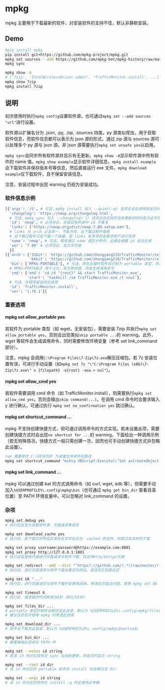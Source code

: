# mpkg

mpkg 主要用于下载最新的软件，对安装软件的支持不佳，默认非静默安装。

## Demo

```bash
#pip install mpkg
pip install git+https://github.com/mpkg-project/mpkg.git
mpkg set sources --add https://github.com/mpkg-bot/mpkg-history/raw/master/main.json
mpkg sync

mpkg show -A
# ['7zip', 'IntelWirelessDriver.admin', 'TrafficMonitor.install', ...]
mpkg show 7zip
mpkg install 7zip
```

## 说明

初次使用时执行`mpkg config`设置软件源，也可通过`mpkg set --add sources "url"`进行设置。

软件源以扩展名分为 .json, .py, .zip, .sources 四类。py 源类似爬虫，用于获取软件信息，而软件信息都可以表示为 json 源的形式。通过 zip 源与 sources 源可以处理多个 py 源与 json 源。非 json 源需要执行`mpkg set unsafe yes`以启用。

`mpkg sync`会同步所有软件源并显示有无更新。`mpkg show -A`显示软件源中所有软件的 name 值。`mpkg show example`显示软件详细信息，`mpkg install example`会下载软件并保存版本号等信息，然后直接运行 exe 文件。`mpkg download example`仅下载软件，且不保留安装信息。

注意，安装过程中出现 warning 仍视为安装成功。

### 软件信息示例

```python
[{'args': '/S', # 可选，mpkg install 加入 --quiet(-q) 选项后会在调用安装包时追加此字符串
  'changelog': 'https://nmap.org/changelog.html',
  # 可选，mpkg sync 加入 --changelog(-l) 选项后会在软件包有更新时同时显示此字符串
  'id': 'nmap', # 必须存在，且保证软件源中 id 不重复
  'links': ['https://nmap.org/dist/nmap-7.80-setup.exe'],
  # links 与 arch 必选其一，不能共存，在下载过程中使用
  # 且下载过程中只会下载一个链接，若 links 有多项则会要求用户进行选择
  'name': 'nmap', # 可选，程序通过 name 值区分软件，此键会根据 id 自动生成
  'ver': '7.80' # 必须存在，且为字符串
  }]
[{'arch': {'32bit': 'https://github.com/zhongyang219/TrafficMonitor/releases/download/V1.79.1/TrafficMonitor_V1.79.1_x86.7z',
           '64bit': 'https://github.com/zhongyang219/TrafficMonitor/releases/download/V1.79.1/TrafficMonitor_V1.79.1_x64.7z'},
  'bin': ['MPKG-PORTABLE'], # 可选，存在此键时软件会识别为 portable 类型，并自动解压下载后的安装包
  # MPKG-PORTABLE 用于占位，若为其他值，则会生成调用命令
  'cmd': {'end': 'cd /d "{root}" && start TrafficMonitor.exe',
          'start': 'taskkill /im TrafficMonitor.exe /t >nul'},
  # 可选，在程序安装前后调用
  'id': 'TrafficMonitor.install',
  'ver': '1.79.1'}]
```

### 重要选项

#### mpkg set allow_portable yes

若软件为 portable 类型（如 wget，无安装包），需要安装 7zip 并执行`mpkg set allow_portable yes`，否则会出现类似`skip portable ...`的 warning。此外，wget 等软件会生成调用命令，同时需要修改环境变量（参考 set link_command 部分）。

注意，mpkg 会调用`C:\Program Files\7-Zip\7z.exe`解压压缩包。若 7z 安装位置有误，可进行手动设置（如`mpkg set 7z "\"C:\Program Files (x86)\7-Zip\7z.exe\" x {filepath} -o{root} -aoa > nul"`）。

#### mpkg set allow_cmd yes

若软件需要调用 cmd 命令（如 TrafficMonitor.install），则需要执行`mpkg set allow_cmd yes`，否则会输出`skip command(...)`。在调用 cmd 命令时会要求输入 y 进行确认，可通过执行 `mpkg set no_confirmation yes` 跳过确认。

#### mpkg set shortcut_command ...

mpkg 不支持创建快捷方式，但可通过调用命令的方式实现。若未设置此项，需要创建快捷方式时会出现`no shortcut for ...`的 warning，下面给出一种调用示例（若无特殊情况，快捷方式一般只需创建一次，因而也可手动创建快捷方式并忽略此设置）。

```cmd
rem 需要修改 C:\DESKTOP 为桌面文件夹所在路径
mpkg set shortcut_command "mshta VBScript:Execute(\"Set a=CreateObject(\"\"WScript.Shell\"\"):Set b=a.CreateShortcut(\"\"C:\DESKTOP\{name}.lnk\"\"):b.TargetPath=\"\"{target}\"\":b.Arguments =\"\"{args}\"\":b.WorkingDirectory=\"\"{root}\"\":b.Save:close\")"
```

#### mpkg set link_command ...

mpkg 可以通过创建 bat 的方式调用命令（如 curl, wget, adb 等），但需要手动加入`%USERPROFILE%\.config\mpkg\bin`（也可通过 `mpkg get bin_dir` 查看目录位置）至 PATH 环境变量中。可以忽略对 link_command 的设置。

### 杂项

```bash
mpkg set debug yes
# 执行后会显示加载软件源、页面请求等信息

mpkg set download_cache yes
# 执行后，若下载文件所在目录存在文件名后加 .cached 的文件，则跳过该文件的下载

mpkg set proxy username:password@https://example.com:8081
mpkg set proxy http://127.0.0.1:1081
# 执行后会使用代理进行页面请求与软件下载，仅支持http与https代理

mpkg set redirect --add --dict "^https?://github.com/(.*)/raw/master/(.*)" https://cdn.jsdelivr.net/gh/{0}@master/{1}
# 执行后，进行页面请求与软件下载会重定向网站，语法同正则表达式

mpkg set UA "..."
# 执行后，进行页面请求与软件下载时会使用此UA。修改后可能出问题，使用 mpkg set UA --delete 还原

mpkg set timeout 6
# 执行后，请求超时时间修改为6秒（默认为5秒）

mpkg set files_dir ...
# portable 类型的软件会解压至此目录，默认为 %USERPROFILE%\.config\mpkg\files
# 建议仅在初次使用 mpkg 时修改此目录

mpkg set download_dir ...
# 软件会下载至此目录，默认为 %USERPROFILE%\.config\mpkg\Downloads

mpkg set bin_dir ...
# 需要确保此目录在 PATH 中

mpkg set --notes id string
# 若该 id 所对应软件在 sync 后找到更新，则会同时显示 string

mpkg set --root id dir
# 该 id 所对应的 portable 软件在 install 时会解压至 dir

mpkg set --args id string
# 该 id 所对应的软件在 install -q 时会使用此参数
```
